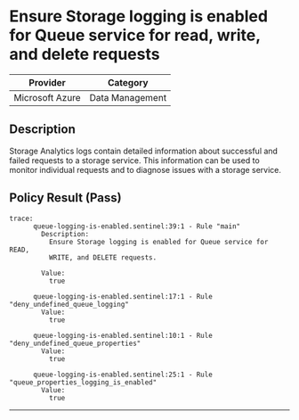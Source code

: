 # Ensure Storage logging is enabled for Queue service for read, write, and delete requests

| Provider        | Category        |
|-----------------|-----------------|
| Microsoft Azure | Data Management |

## Description
Storage Analytics logs contain detailed information about successful and failed requests to a storage service. This information can be used to monitor individual requests and to diagnose issues with a storage service.

## Policy Result (Pass)
```shell
trace:
      queue-logging-is-enabled.sentinel:39:1 - Rule "main"
        Description:
          Ensure Storage logging is enabled for Queue service for READ,
          WRITE, and DELETE requests.

        Value:
          true

      queue-logging-is-enabled.sentinel:17:1 - Rule "deny_undefined_queue_logging"
        Value:
          true

      queue-logging-is-enabled.sentinel:10:1 - Rule "deny_undefined_queue_properties"
        Value:
          true

      queue-logging-is-enabled.sentinel:25:1 - Rule "queue_properties_logging_is_enabled"
        Value:
          true
```

---
